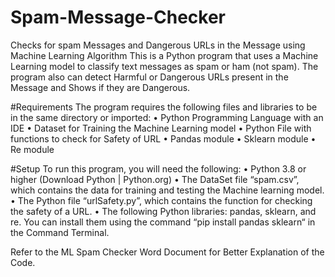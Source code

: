 # Spam-Message-Checker
Checks for spam Messages and Dangerous URLs in the Message using Machine Learning Algorithm
This is a Python program that uses a Machine Learning model to classify text messages as spam or ham (not spam). The program also can detect Harmful or Dangerous URLs present in the Message and Shows if they are Dangerous.

#Requirements
The program requires the following files and libraries to be in the same directory or imported:
•	Python Programming Language with an IDE
•	Dataset for Training the Machine Learning model
•	Python File with functions to check for Safety of URL
•	Pandas module
•	Sklearn module
•	Re module

#Setup
To run this program, you will need the following:
•	Python 3.8 or higher (Download Python | Python.org)
•	The DataSet file “spam.csv”, which contains the data for training and testing the Machine learning model.
•	The Python file “urlSafety.py”, which contains the function for checking the safety of a URL.
•	The following Python libraries: pandas, sklearn, and re. You can install them using the command “pip install pandas sklearn“ in the Command Terminal.

Refer to the ML Spam Checker Word Document for Better Explanation of the Code.
